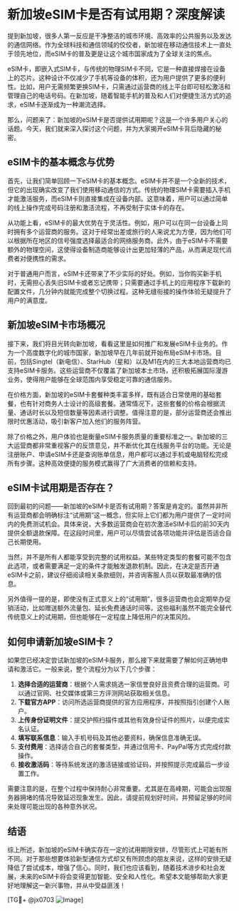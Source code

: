 # 新加坡eSIM卡是否有试用期？深度解读

提到新加坡，很多人第一反应是干净整洁的城市环境、高效率的公共服务以及发达的通信网络。作为全球科技和通信领域的佼佼者，新加坡在移动通信技术上一直处于领先地位，而eSIM卡的普及更是让这个城市国家成为了全球关注的焦点。

eSIM卡，即嵌入式SIM卡，与传统的物理SIM卡不同，它是一种直接焊接在设备上的芯片。这种设计不仅减少了手机等设备的体积，还为用户提供了更多的便利性。比如，用户无需频繁更换SIM卡，只需通过运营商的线上平台即可轻松激活和管理自己的电话号码。在新加坡，随着智能手机的普及和人们对便捷生活方式的追求，eSIM卡逐渐成为一种潮流选择。

那么，问题来了：新加坡的eSIM卡是否提供试用期呢？这是一个许多用户关心的话题。今天，我们就来深入探讨这个问题，并为大家揭开eSIM卡背后隐藏的秘密。

## eSIM卡的基本概念与优势

首先，让我们简单回顾一下eSIM卡的基本概念。eSIM卡并不是一个全新的技术，但它的出现确实改变了我们使用移动通信的方式。传统的物理SIM卡需要插入手机才能激活服务，而eSIM卡则直接集成在设备内部。这意味着，用户可以通过简单的线上操作完成号码注册和激活流程，不再受制于实体卡的存在。

从功能上看，eSIM卡的最大优势在于灵活性。例如，用户可以在同一台设备上同时拥有多个运营商的服务。这对于经常出差或旅行的人来说尤为方便，因为他们可以根据所在地区的信号强度选择最适合的网络服务商。此外，由于eSIM卡不需要额外的物理空间，这使得设备制造商能够设计出更加轻薄的产品，从而满足现代消费者对便携性的需求。

对于普通用户而言，eSIM卡还带来了不少实际的好处。例如，当你购买新手机时，无需担心丢失旧SIM卡或者忘记携带；只需要通过手机上的应用程序下载新的配置文件，几分钟内就能完成整个切换过程。这种无缝衔接的操作体验无疑提升了用户的满意度。

## 新加坡eSIM卡市场概况

接下来，我们将目光转向新加坡，看看这里是如何推广和发展eSIM卡业务的。作为一个高度数字化的城市国家，新加坡早在几年前就开始布局eSIM卡市场。目前，包括Singtel（新电信）、StarHub（星和）以及M1在内的三大本地运营商均已支持eSIM卡服务。这些运营商不仅覆盖了新加坡本土市场，还积极拓展国际漫游业务，使得用户能够在全球范围内享受稳定可靠的通信服务。

在价格方面，新加坡的eSIM卡套餐种类丰富多样，既有适合日常使用的基础套餐，也有针对商务人士设计的高级套餐。通常情况下，这些套餐的价格会根据流量、通话时长以及短信数量等因素进行调整。值得注意的是，部分运营商还会推出限时优惠活动，吸引新客户加入他们的服务阵营。

除了价格之外，用户体验也是衡量eSIM卡服务质量的重要标准之一。新加坡的三大运营商都非常重视客户的反馈意见，并不断优化其在线服务平台的功能。无论是注册账户、申请eSIM卡还是查询账单信息，用户都可以通过手机或电脑轻松完成所有步骤。这种高效便捷的服务模式赢得了广大消费者的信赖和支持。

## eSIM卡试用期是否存在？

回到最初的问题——新加坡的eSIM卡是否有试用期？答案是肯定的。虽然并非所有运营商都会明确标注“试用期”这一概念，但实际上它们都为用户提供了一定时间内的免费测试机会。具体来说，大多数运营商会在初次激活eSIM卡后的前30天内提供全额退款保障。在这段时间里，用户可以尽情尝试各项功能并评估是否适合自己长期使用。

当然，并不是所有人都能享受到完整的试用权益。某些特定类型的套餐可能不包含此选项，或者需要满足一定的条件才能触发退款机制。因此，在决定是否开通eSIM卡之前，建议仔细阅读相关条款细则，并咨询客服人员以获取最准确的信息。

另外值得一提的是，即使没有正式意义上的“试用期”，很多运营商也会定期举办促销活动，比如赠送额外流量包、延长免费通话时间等。这些福利虽然不能完全替代传统意义上的试用期，但也能够在一定程度上降低用户的决策风险。

## 如何申请新加坡eSIM卡？

如果您已经决定尝试新加坡的eSIM卡服务，那么接下来就需要了解如何正确地申请和激活它。一般来说，整个流程分为以下几个步骤：

1. **选择合适的运营商**：根据个人需求挑选一家信誉良好且资费合理的运营商。可以通过官网、社交媒体或第三方评测网站获取相关信息。
2. **下载官方APP**：访问所选运营商提供的官方应用程序，并按照指引创建个人账户。
3. **上传身份证明文件**：提交护照扫描件或其他有效身份证件的照片，以便完成实名认证。
4. **填写联系信息**：输入手机号码及其他必要资料，确保信息准确无误。
5. **支付费用**：选择适合自己的套餐类型，并通过信用卡、PayPal等方式完成付款操作。
6. **接收激活码**：等待系统发送的激活链接或验证码，并按照提示完成最后一步设置工作。

需要注意的是，在整个过程中保持耐心非常重要。尤其是在高峰期，可能会出现服务器拥堵的情况导致延迟现象发生。因此，请提前规划好时间，并预留足够的时间来处理可能出现的各种意外状况。

## 结语

综上所述，新加坡的eSIM卡确实存在一定的试用期限安排，尽管形式上可能有所不同。对于那些想要体验新型通信方式却又有所顾虑的朋友来说，这样的安排无疑降低了尝试成本，增强了信心。同时，我们也应该看到，随着技术进步和社会发展，未来的eSIM卡将会变得更加智能、安全和人性化。希望本文能够帮助大家更好地理解这一新兴事物，并从中受益匪浅！

[TG💪+ @jx0703 ![Image](https://github.com/user-attachments/assets/dbca1d08-cadb-493c-b0ec-ad6f7a83f270)]